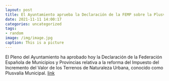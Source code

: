```yaml
---
layout: post
title: El Ayuntamiento aprueba la Declaración de la FEMP sobre la Plusvalía Municipal
date: 2021-11-11 14:00:17
categories: uncategorized
tags:
- random
image: /img/image.jpg
caption: This is a picture
---
```

El Pleno del Ayuntamiento ha aprobado hoy la Declaración de la Federación Española de Municipios y Provincias relativa a la reforma del Impuesto del Incremento del Valor de los Terrenos de Naturaleza Urbana, conocido como Plusvalía Municipal.  [link](https://www.ayto-villacanada.es/noticias/el-ayuntamiento-aprueba-la-declaracion-de-la-femp-sobre-la-plusvalia-municipal/)
